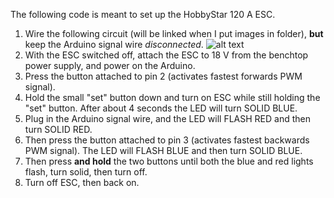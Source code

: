 The following code is meant to set up the HobbyStar 120 A ESC.

1) Wire the following circuit (will be linked when I put images in folder), **but** keep the Arduino signal wire *disconnected*.
![alt text](https://github.com/KPulungan/LATTICE-Code/blob/patch-1/src/HobbyStar-ESC-Setup/HobbyStar-ESC-Setup.ino)
2) With the ESC switched off, attach the ESC to 18 V from the benchtop power supply, and power on the Arduino.
3) Press the button attached to pin 2 (activates fastest forwards PWM signal).
4) Hold the small "set" button down and turn on ESC while still holding the "set" button. After about 4 seconds the LED will turn SOLID BLUE.
5) Plug in the Arduino signal wire, and the LED will FLASH RED and then turn SOLID RED.
6) Then press the button attached to pin 3 (activates fastest backwards PWM signal). The LED will FLASH BLUE and then turn SOLID BLUE.
7) Then press **and hold** the two buttons until both the blue and red lights flash, turn solid, then turn off.
8) Turn off ESC, then back on.
